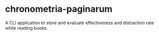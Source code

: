 # chronometria-paginarum
A CLI application to store and evaluate effectiveness and distraction rate while reading books.
